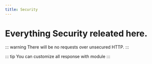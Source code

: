```yaml
---
title: Security
---
```


# Everything Security releated here.

::: warning
There will be no requests over unsecured HTTP.
:::

::: tip
You can customize all response with module
:::
